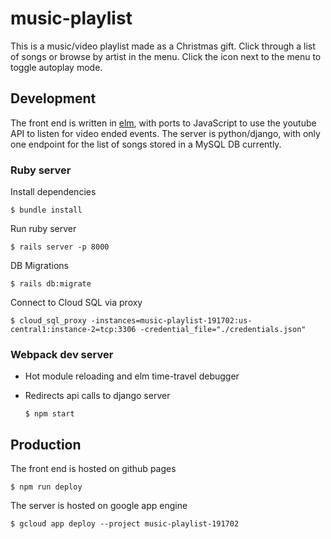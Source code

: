 # music-playlist
This is a music/video playlist made as a Christmas gift.
Click through a list of songs or browse by artist in the menu.
Click the icon next to the menu to toggle autoplay mode.

## Development
The front end is written in [elm](http://elm-lang.org), with ports to JavaScript to use the youtube API to listen for video ended events.
The server is python/django, with only one endpoint for the list of songs stored in a MySQL DB currently.

### Ruby server
Install dependencies

    $ bundle install

Run ruby server

    $ rails server -p 8000

DB Migrations

    $ rails db:migrate

Connect to Cloud SQL via proxy

    $ cloud_sql_proxy -instances=music-playlist-191702:us-central1:instance-2=tcp:3306 -credential_file="./credentials.json"

### Webpack dev server
* Hot module reloading and elm time-travel debugger
* Redirects api calls to django server

      $ npm start

## Production
The front end is hosted on github pages

    $ npm run deploy

The server is hosted on google app engine

    $ gcloud app deploy --project music-playlist-191702

